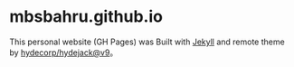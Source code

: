 # mbsbahru.github.io

This personal website (GH Pages) was Built with [Jekyll](https://jekyllrb.com/) and remote theme by [hydecorp/hydejack@v9](https://github.com/hydecorp)。
